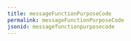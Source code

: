 ```yaml
---
title: messageFunctionPurposeCode
permalink: messageFunctionPurposeCode
jsonid: messagefunctionpurposecode
---
```

